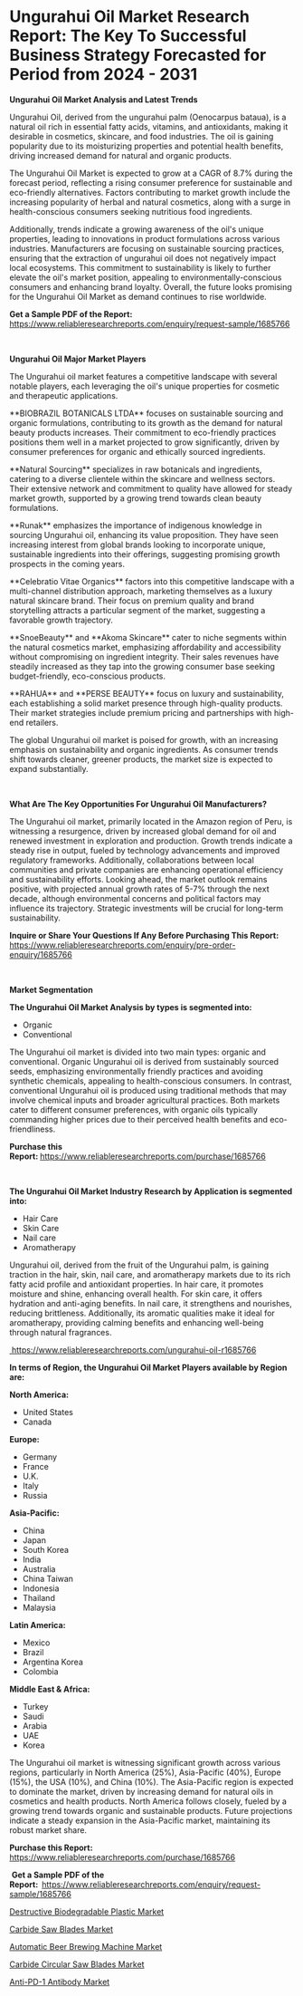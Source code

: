 <p><h1>Ungurahui Oil Market Research Report: The Key To Successful Business Strategy Forecasted for Period from 2024 - 2031</h1></p><p><strong>Ungurahui Oil Market Analysis and Latest Trends</strong></p>
<p><p>Ungurahui Oil, derived from the ungurahui palm (Oenocarpus bataua), is a natural oil rich in essential fatty acids, vitamins, and antioxidants, making it desirable in cosmetics, skincare, and food industries. The oil is gaining popularity due to its moisturizing properties and potential health benefits, driving increased demand for natural and organic products.</p><p>The Ungurahui Oil Market is expected to grow at a CAGR of 8.7% during the forecast period, reflecting a rising consumer preference for sustainable and eco-friendly alternatives. Factors contributing to market growth include the increasing popularity of herbal and natural cosmetics, along with a surge in health-conscious consumers seeking nutritious food ingredients. </p><p>Additionally, trends indicate a growing awareness of the oil's unique properties, leading to innovations in product formulations across various industries. Manufacturers are focusing on sustainable sourcing practices, ensuring that the extraction of ungurahui oil does not negatively impact local ecosystems. This commitment to sustainability is likely to further elevate the oil's market position, appealing to environmentally-conscious consumers and enhancing brand loyalty. Overall, the future looks promising for the Ungurahui Oil Market as demand continues to rise worldwide.</p></p>
<p><strong>Get a Sample PDF of the Report:&nbsp;</strong> <a href="https://www.reliableresearchreports.com/enquiry/request-sample/1685766?utm_campaign=32&utm_medium=2&utm_source=Github&utm_content=ia&utm_term=17122024&utm_id=ungurahui-oil">https://www.reliableresearchreports.com/enquiry/request-sample/1685766</a></p>
<p>&nbsp;</p>
<p><strong>Ungurahui Oil Major Market Players</strong></p>
<p><p>The Ungurahui oil market features a competitive landscape with several notable players, each leveraging the oil's unique properties for cosmetic and therapeutic applications. </p><p>**BIOBRAZIL BOTANICALS LTDA** focuses on sustainable sourcing and organic formulations, contributing to its growth as the demand for natural beauty products increases. Their commitment to eco-friendly practices positions them well in a market projected to grow significantly, driven by consumer preferences for organic and ethically sourced ingredients.</p><p>**Natural Sourcing** specializes in raw botanicals and ingredients, catering to a diverse clientele within the skincare and wellness sectors. Their extensive network and commitment to quality have allowed for steady market growth, supported by a growing trend towards clean beauty formulations.</p><p>**Runak** emphasizes the importance of indigenous knowledge in sourcing Ungurahui oil, enhancing its value proposition. They have seen increasing interest from global brands looking to incorporate unique, sustainable ingredients into their offerings, suggesting promising growth prospects in the coming years.</p><p>**Celebratio Vitae Organics** factors into this competitive landscape with a multi-channel distribution approach, marketing themselves as a luxury natural skincare brand. Their focus on premium quality and brand storytelling attracts a particular segment of the market, suggesting a favorable growth trajectory.</p><p>**SnoeBeauty** and **Akoma Skincare** cater to niche segments within the natural cosmetics market, emphasizing affordability and accessibility without compromising on ingredient integrity. Their sales revenues have steadily increased as they tap into the growing consumer base seeking budget-friendly, eco-conscious products.</p><p>**RAHUA** and **PERSE BEAUTY** focus on luxury and sustainability, each establishing a solid market presence through high-quality products. Their market strategies include premium pricing and partnerships with high-end retailers.</p><p>The global Ungurahui oil market is poised for growth, with an increasing emphasis on sustainability and organic ingredients. As consumer trends shift towards cleaner, greener products, the market size is expected to expand substantially.</p></p>
<p>&nbsp;</p>
<p><strong>What Are The Key Opportunities For Ungurahui Oil Manufacturers?</strong></p>
<p><p>The Ungurahui oil market, primarily located in the Amazon region of Peru, is witnessing a resurgence, driven by increased global demand for oil and renewed investment in exploration and production. Growth trends indicate a steady rise in output, fueled by technology advancements and improved regulatory frameworks. Additionally, collaborations between local communities and private companies are enhancing operational efficiency and sustainability efforts. Looking ahead, the market outlook remains positive, with projected annual growth rates of 5-7% through the next decade, although environmental concerns and political factors may influence its trajectory. Strategic investments will be crucial for long-term sustainability.</p></p>
<p><strong>Inquire or Share Your Questions If Any Before Purchasing This Report:</strong> <a href="https://www.reliableresearchreports.com/enquiry/pre-order-enquiry/1685766?utm_campaign=32&utm_medium=2&utm_source=Github&utm_content=ia&utm_term=17122024&utm_id=ungurahui-oil">https://www.reliableresearchreports.com/enquiry/pre-order-enquiry/1685766</a></p>
<p>&nbsp;</p>
<p><strong>Market Segmentation</strong></p>
<p><strong>The Ungurahui Oil Market Analysis by types is segmented into:</strong></p>
<p><ul><li>Organic</li><li>Conventional</li></ul></p>
<p><p>The Ungurahui oil market is divided into two main types: organic and conventional. Organic Ungurahui oil is derived from sustainably sourced seeds, emphasizing environmentally friendly practices and avoiding synthetic chemicals, appealing to health-conscious consumers. In contrast, conventional Ungurahui oil is produced using traditional methods that may involve chemical inputs and broader agricultural practices. Both markets cater to different consumer preferences, with organic oils typically commanding higher prices due to their perceived health benefits and eco-friendliness.</p></p>
<p><strong>Purchase this Report:&nbsp;</strong><a href="https://www.reliableresearchreports.com/purchase/1685766?utm_campaign=32&utm_medium=2&utm_source=Github&utm_content=ia&utm_term=17122024&utm_id=ungurahui-oil">https://www.reliableresearchreports.com/purchase/1685766</a></p>
<p>&nbsp;</p>
<p><strong>The Ungurahui Oil Market Industry Research by Application is segmented into:</strong></p>
<p><ul><li>Hair Care</li><li>Skin Care</li><li>Nail care</li><li>Aromatherapy</li></ul></p>
<p><p>Ungurahui oil, derived from the fruit of the Ungurahui palm, is gaining traction in the hair, skin, nail care, and aromatherapy markets due to its rich fatty acid profile and antioxidant properties. In hair care, it promotes moisture and shine, enhancing overall health. For skin care, it offers hydration and anti-aging benefits. In nail care, it strengthens and nourishes, reducing brittleness. Additionally, its aromatic qualities make it ideal for aromatherapy, providing calming benefits and enhancing well-being through natural fragrances.</p></p>
<p><a href="https://www.reliableresearchreports.com/ungurahui-oil-r1685766?utm_campaign=32&utm_medium=2&utm_source=Github&utm_content=ia&utm_term=17122024&utm_id=ungurahui-oil">&nbsp;https://www.reliableresearchreports.com/ungurahui-oil-r1685766</a></p>
<p><strong>In terms of Region, the Ungurahui Oil Market Players available by Region are:</strong></p>
<p>
    <p> <strong> North America: </strong>
        <ul>
            <li>United States</li>
            <li>Canada</li>
        </ul>
        </p> 
    <p> <strong> Europe: </strong>
        <ul>
            <li>Germany</li>
            <li>France</li>
            <li>U.K.</li>
            <li>Italy</li>
            <li>Russia</li>
        </ul>
        </p> 
    <p> <strong> Asia-Pacific: </strong>
        <ul>
            <li>China</li>
            <li>Japan</li>
            <li>South Korea</li>
            <li>India</li>
            <li>Australia</li>
            <li>China Taiwan</li>
            <li>Indonesia</li>
            <li>Thailand</li>
            <li>Malaysia</li>
        </ul>
        </p> 
    <p> <strong> Latin America: </strong>
        <ul>
            <li>Mexico</li>
            <li>Brazil</li>
            <li>Argentina Korea</li>
            <li>Colombia</li>
        </ul>
        </p> 
    <p> <strong> Middle East & Africa: </strong>
        <ul>
            <li>Turkey</li>
            <li>Saudi</li>
            <li>Arabia</li>
            <li>UAE</li>
            <li>Korea</li>
        </ul>
    </p>
    </p>
<p><p>The Ungurahui oil market is witnessing significant growth across various regions, particularly in North America (25%), Asia-Pacific (40%), Europe (15%), the USA (10%), and China (10%). The Asia-Pacific region is expected to dominate the market, driven by increasing demand for natural oils in cosmetics and health products. North America follows closely, fueled by a growing trend towards organic and sustainable products. Future projections indicate a steady expansion in the Asia-Pacific market, maintaining its robust market share.</p></p>
<p><strong>Purchase this Report: </strong><a href="https://www.reliableresearchreports.com/purchase/1685766?utm_campaign=32&utm_medium=2&utm_source=Github&utm_content=ia&utm_term=17122024&utm_id=ungurahui-oil">https://www.reliableresearchreports.com/purchase/1685766</a></p>
<p>&nbsp;<strong>Get a Sample PDF of the Report:&nbsp;&nbsp;</strong><a href="https://www.reliableresearchreports.com/enquiry/request-sample/1685766?utm_campaign=32&utm_medium=2&utm_source=Github&utm_content=ia&utm_term=17122024&utm_id=ungurahui-oil">https://www.reliableresearchreports.com/enquiry/request-sample/1685766</a></p>
<p><strong></strong></p>
<p><p><a href="https://github.com/MonroeBullock54/Market-Research-Report-List-1/blob/main/destructive-biodegradable-plastic-market.md?utm_campaign=32&utm_medium=2&utm_source=Github&utm_content=ia&utm_term=17122024&utm_id=ungurahui-oil">Destructive Biodegradable Plastic Market</a></p><p><a href="https://www.linkedin.com/pulse/comprehensive-overview-carbide-saw-blades-market-projected-nrxof?utm_campaign=32&utm_medium=2&utm_source=Github&utm_content=ia&utm_term=17122024&utm_id=ungurahui-oil">Carbide Saw Blades Market</a></p><p><a href="https://www.linkedin.com/pulse/detailed-examination-automatic-beer-brewing-machine-market-dz8af?utm_campaign=32&utm_medium=2&utm_source=Github&utm_content=ia&utm_term=17122024&utm_id=ungurahui-oil">Automatic Beer Brewing Machine Market</a></p><p><a href="https://www.linkedin.com/pulse/carbide-circular-saw-blades-market-growth-outlook-global-industry-elklf?utm_campaign=32&utm_medium=2&utm_source=Github&utm_content=ia&utm_term=17122024&utm_id=ungurahui-oil">Carbide Circular Saw Blades Market</a></p><p><a href="https://github.com/rahu1506/Market-Research-Report-List-6/blob/main/anti-pd-1-antibody-market.md?utm_campaign=32&utm_medium=2&utm_source=Github&utm_content=ia&utm_term=17122024&utm_id=ungurahui-oil">Anti-PD-1 Antibody Market</a></p></p>